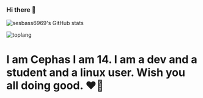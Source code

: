### Hi there 👋

<!--
**snowerr6969/snowerr6969** is a ✨ _special_ ✨ repository because its `README.md` (this file) appears on your GitHub profile.

Here are some ideas to get you started:

- 🔭 I’m currently working on ...
- 🌱 I’m currently learning ...
- 👯 I’m looking to collaborate on ...
- 🤔 I’m looking for help with ...
- 💬 Ask me about ...
- 📫 How to reach me: ...
- 😄 Pronouns: ...
- ⚡ Fun fact: ...
-->
![sesbass6969's GitHub stats](https://github-readme-stats.vercel.app/api?username=seabass6969&show_icons=true&theme=radical)
<!--![external-content duckduckgo](https://user-images.githubusercontent.com/48515143/116072588-dc4f1000-a6c1-11eb-8200-a460ff5214f1.png)-->
![toplang](https://github-readme-stats.vercel.app/api/top-langs/?username=seabass6969&theme=radical)
<!--[![GitHub Streak](https://github-readme-streak-stats.herokuapp.com?user=seabass6969&theme=radical&date_format=M%20j%5B%2C%20Y%5D)](https://git.io/streak-stats)-->
# I am Cephas I am 14. I am a dev and a student and a linux user. Wish you all doing good. ❤️‍🔥
